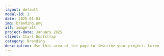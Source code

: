 ```yaml
---
layout: default
modal-id: 3
date: 2025-01-01
img: branding.png
alt: image-alt
project-date: January 2025
client: Start Bootstrap
category: Branding
description: Use this area of the page to describe your project. Lorem ipsum dolor sit amet, consectetur adipisicing elit. Mollitia neque assumenda ipsam nihil, molestias magnam, recusandae quos quis inventore quisquam velit asperiores, vitae? Reprehenderit soluta, eos quod consequuntur itaque. Nam.
---
```


